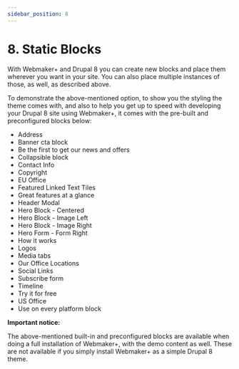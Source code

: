 ```yaml
---
sidebar_position: 8
---
```


# 8. Static Blocks

With Webmaker+ and Drupal 8 you can create new blocks and place them wherever you want in your site. You can also place multiple instances of those, as well, as described above.


To demonstrate the above-mentioned option, to show you the styling the theme comes with, and also to help you get up to speed with developing your Drupal 8 site using Webmaker+, it comes with the pre-built and preconfigured blocks below:


- Address 
- Banner cta block 
- Be the first to get our news and offers 
- Collapsible block 
- Contact Info 
- Copyright 
- EU Office 
- Featured Linked Text Tiles 
- Great features at a glance 
- Header Modal 
- Hero Block - Centered 
- Hero Block - Image Left 
- Hero Block - Image Right 
- Hero Form - Form Right 
- How it works 
- Logos 
- Media tabs 
- Our Office Locations 
- Social Links 
- Subscribe form 
- Timeline 
- Try it for free 
- US Office 
- Use on every platform block

**Important notice:**

The above-mentioned built-in and preconfigured blocks are available when doing a full installation of Webmaker+, with the demo content as well. These are not available if you simply install Webmaker+ as a simple Drupal 8 theme.

